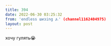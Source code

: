 ```yaml
---
title: 394
date: 2022-06-30 03:25:32
from: 'endless шизing ⍼' (channel1162404975)
layout: post
---
```


хочу гулять😭
